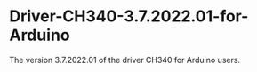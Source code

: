 # Driver-CH340-3.7.2022.01-for-Arduino
The version 3.7.2022.01 of the driver CH340 for Arduino users. 
